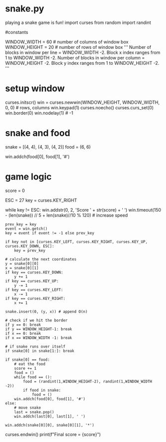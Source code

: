 # snake.py
playing a snake game is fun!
import curses 
from random import randint

#constants

WINDOW_WIDTH = 60  # number of columns of window box 
WINDOW_HEIGHT = 20 # number of rows of window box 
'''
Number of blocks in window per line = WINDOW_WIDTH -2. 
Block x index ranges from 1 to WINDOW_WIDTH -2.
Number of blocks in window per column = WINDOW_HEIGHT -2. 
Block y index ranges from 1 to WINDOW_HEIGHT -2.
'''

# setup window
curses.initscr()
win = curses.newwin(WINDOW_HEIGHT, WINDOW_WIDTH, 0, 0) # rows, columns
win.keypad(1)
curses.noecho()
curses.curs_set(0)
win.border(0)
win.nodelay(1) # -1

# snake and food
snake = [(4, 4), (4, 3), (4, 2)]
food = (6, 6)

win.addch(food[0], food[1], '#')
# game logic
score = 0

ESC = 27
key = curses.KEY_RIGHT

while key != ESC:
    win.addstr(0, 2, 'Score ' + str(score) + ' ')
    win.timeout(150 - (len(snake)) // 5 + len(snake)//10 % 120) # increase speed

    prev_key = key
    event = win.getch()
    key = event if event != -1 else prev_key

    if key not in [curses.KEY_LEFT, curses.KEY_RIGHT, curses.KEY_UP, curses.KEY_DOWN, ESC]:
        key = prev_key

    # calculate the next coordinates
    y = snake[0][0]
    x = snake[0][1]
    if key == curses.KEY_DOWN:
        y += 1
    if key == curses.KEY_UP:
        y -= 1
    if key == curses.KEY_LEFT:
        x -= 1
    if key == curses.KEY_RIGHT:
        x += 1

    snake.insert(0, (y, x)) # append O(n)

    # check if we hit the border
    if y == 0: break
    if y == WINDOW_HEIGHT-1: break
    if x == 0: break
    if x == WINDOW_WIDTH -1: break

    # if snake runs over itself
    if snake[0] in snake[1:]: break

    if snake[0] == food:
        # eat the food
        score += 1
        food = ()
        while food == ():
            food = (randint(1,WINDOW_HEIGHT-2), randint(1,WINDOW_WIDTH -2))
            if food in snake:
                food = ()
        win.addch(food[0], food[1], '#')
    else:
        # move snake
        last = snake.pop()
        win.addch(last[0], last[1], ' ')

    win.addch(snake[0][0], snake[0][1], '*')

curses.endwin()
print(f"Final score = {score}")
